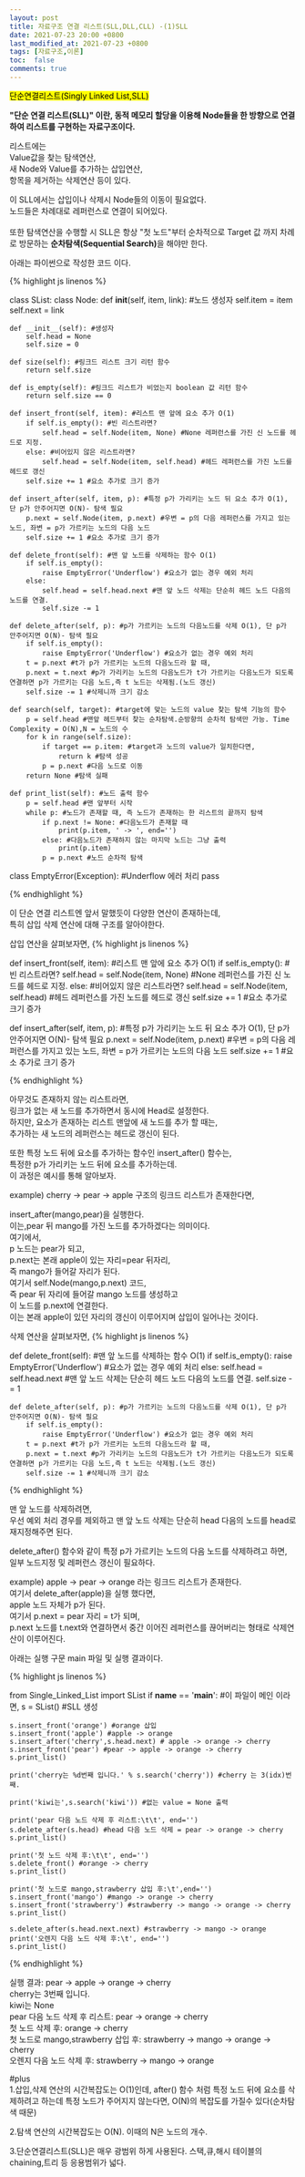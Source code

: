 ```yaml
---
layout: post
title: 자료구조 연결 리스트(SLL,DLL,CLL) -(1)SLL
date: 2021-07-23 20:00 +0800
last_modified_at: 2021-07-23 +0800
tags: [자료구조,이론]
toc:  false
comments: true
---
```

<mark>단순연결리스트(Singly Linked List,SLL)</mark>

<strong>"단순 연결 리스트(SLL)" 이란,
동적 메모리 할당을 이용해 Node들을 한 방향으로 연결하여 리스트를 구현하는 자료구조이다.</strong>

리스트에는 <br>
Value값을 찾는 탐색연산,<br>
새 Node와 Value를 추가하는 삽입연산,<br>
항목을 제거하는 삭제연산 등이 있다.<br>

이 SLL에서는 삽입이나 삭제시 Node들의 이동이 필요없다.<br>
노드들은 차례대로 레퍼런스로 연결이 되어있다.<br>  
또한 탐색연산을 수행할 시 SLL은 항상 "첫 노드"부터 순차적으로 Target 값 까지
차례로 방문하는 <strong>순차탐색(Sequential Search)</strong>을 해야만 한다.

아래는 파이썬으로 작성한 코드 이다.

{% highlight js linenos %}

class SList:
    class Node:
        def __init__(self, item, link): #노드 생성자
            self.item = item
            self.next = link
    
    def __init__(self): #생성자
        self.head = None
        self.size = 0

    def size(self): #링크드 리스트 크기 리턴 함수
        return self.size
    
    def is_empty(self): #링크드 리스트가 비었는지 boolean 값 리턴 함수
        return self.size == 0

    def insert_front(self, item): #리스트 맨 앞에 요소 추가 O(1)
        if self.is_empty(): #빈 리스트라면?
            self.head = self.Node(item, None) #None 레퍼런스를 가진 신 노드를 헤드로 지정.
        else: #비어있지 않은 리스트라면?
            self.head = self.Node(item, self.head) #헤드 레퍼런스를 가진 노드를 헤드로 갱신
        self.size += 1 #요소 추가로 크기 증가

    def insert_after(self, item, p): #특정 p가 가리키는 노드 뒤 요소 추가 O(1), 단 p가 안주어지면 O(N)- 탐색 필요
        p.next = self.Node(item, p.next) #우변 = p의 다음 레퍼런스를 가지고 있는 노드, 좌변 = p가 가르키는 노드의 다음 노드
        self.size += 1 #요소 추가로 크기 증가

    def delete_front(self): #맨 앞 노드를 삭제하는 함수 O(1)
        if self.is_empty():
            raise EmptyError('Underflow') #요소가 없는 경우 예외 처리
        else:
            self.head = self.head.next #맨 앞 노드 삭제는 단순히 헤드 노드 다음의 노드를 연결.
            self.size -= 1
    
    def delete_after(self, p): #p가 가르키는 노드의 다음노드를 삭제 O(1), 단 p가 안주어지면 O(N)- 탐색 필요
        if self.is_empty():
            raise EmptyError('Underflow') #요소가 없는 경우 예외 처리
        t = p.next #t가 p가 가르키는 노드의 다음노드라 할 때,
        p.next = t.next #p가 가리키는 노드의 다음노드가 t가 가르키는 다음노드가 되도록 연결하면 p가 가르키는 다음 노드,즉 t 노드는 삭제됨.(노드 갱신)
        self.size -= 1 #삭제니까 크기 감소

    def search(self, target): #target에 맞는 노드의 value 찾는 탐색 기능의 함수
        p = self.head #맨앞 헤드부터 찾는 순차탐색.순방향의 순차적 탐색만 가능. Time Complexity = O(N),N = 노드의 수
        for k in range(self.size):
            if target == p.item: #target과 노드의 value가 일치한다면,
                return k #탐색 성공
            p = p.next #다음 노드로 이동
        return None #탐색 실패
    
    def print_list(self): #노드 출력 함수
        p = self.head #맨 앞부터 시작
        while p: #노드가 존재할 때, 즉 노드가 존재하는 한 리스트의 끝까지 탐색
            if p.next != None: #다음노드가 존재할 때
                print(p.item, ' -> ', end='')
            else: #다음노드가 존재하지 않는 마지막 노드는 그냥 출력
                print(p.item)
            p = p.next #노드 순차적 탐색
        
class EmptyError(Exception): #Underflow 에러 처리
    pass
    
{% endhighlight %}

이 단순 연결 리스트엔 앞서 말했듯이 다양한 연산이 존재하는데,<br> 
특히 삽입 삭제 연산에 대해 구조를 알아야한다.

삽입 연산을 살펴보자면,
{% highlight js linenos %}

 def insert_front(self, item): #리스트 맨 앞에 요소 추가 O(1)
        if self.is_empty(): #빈 리스트라면?
            self.head = self.Node(item, None) #None 레퍼런스를 가진 신 노드를 헤드로 지정.
        else: #비어있지 않은 리스트라면?
            self.head = self.Node(item, self.head) #헤드 레퍼런스를 가진 노드를 헤드로 갱신
        self.size += 1 #요소 추가로 크기 증가

def insert_after(self, item, p): #특정 p가 가리키는 노드 뒤 요소 추가 O(1), 단 p가 안주어지면 O(N)- 탐색 필요
        p.next = self.Node(item, p.next) #우변 = p의 다음 레퍼런스를 가지고 있는 노드, 좌변 = p가 가르키는 노드의 다음 노드
        self.size += 1 #요소 추가로 크기 증가

{% endhighlight %}

아무것도 존재하지 않는 리스트라면,<br>
링크가 없는 새 노드를 추가하면서 동시에 Head로 설정한다.<br>
하지만, 요소가 존재하는 리스트 맨앞에 새 노드를 추가 할 때는,<br>
추가하는 새 노드의 레퍼런스는 헤드로 갱신이 된다.

또한 특정 노드 뒤에 요소를 추가하는 함수인 insert_after() 함수는,<br>
특정한 p가 가리키는 노드 뒤에 요소를 추가하는데.<br>
이 과정은 예시를 통해 알아보자.

example) cherry -> pear -> apple  구조의 링크드 리스트가 존재한다면,

insert_after(mango,pear)을 실행한다.<br>
이는,pear 뒤 mango를 가진 노드를 추가하겠다는 의미이다.<br>
여기에서,<br>
p 노드는 pear가 되고,<br>
p.next는 본래 apple이 있는 자리=pear 뒤자리,<br> 
즉 mango가 들어갈 자리가 된다.<br>
여기서 self.Node(mango,p.next) 코드,<br>
즉 pear 뒤 자리에 들어갈 mango 노드를 생성하고<br>
이 노드를 p.next에 연결한다.<br>
이는 본래 apple이 있던 자리의 갱신이 이루어지며 삽입이 일어나는 것이다.



삭제 연산을 살펴보자면,
{% highlight js linenos %}

 def delete_front(self): #맨 앞 노드를 삭제하는 함수 O(1)
        if self.is_empty():
            raise EmptyError('Underflow') #요소가 없는 경우 예외 처리
        else:
            self.head = self.head.next #맨 앞 노드 삭제는 단순히 헤드 노드 다음의 노드를 연결.
            self.size -= 1
    
    def delete_after(self, p): #p가 가르키는 노드의 다음노드를 삭제 O(1), 단 p가 안주어지면 O(N)- 탐색 필요
        if self.is_empty():
            raise EmptyError('Underflow') #요소가 없는 경우 예외 처리
        t = p.next #t가 p가 가르키는 노드의 다음노드라 할 때,
        p.next = t.next #p가 가리키는 노드의 다음노드가 t가 가르키는 다음노드가 되도록 연결하면 p가 가르키는 다음 노드,즉 t 노드는 삭제됨.(노드 갱신)
        self.size -= 1 #삭제니까 크기 감소

{% endhighlight %}

맨 앞 노드를 삭제하려면,<br>
우선 예외 처리 경우를 제외하고 맨 앞 노드 삭제는 단순히 head 다음의 노드를 head로 재지정해주면 된다.

delete_after() 함수와 같이 특정 p가 가르키는 노드의 다음 노드를 삭제하려고 하면,<br>
일부 노드지정 및 레퍼런스 갱신이 필요하다.

example) apple -> pear -> orange 라는 링크드 리스트가 존재한다.<br>
여기서 delete_after(apple)을 실행 했다면,<br>
apple 노드 자체가 p가 된다.<br>
여기서 p.next = pear 자리 = t가 되며,<br>
p.next 노드를 t.next와 연결하면서 중간 이어진 레퍼런스를 끊어버리는 형태로 삭제연산이 이루어진다.


아래는 실행 구문 main 파일 및 실행 결과이다.

{% highlight js linenos %}

from Single_Linked_List import SList
if __name__ == '__main__': #이 파일이 메인 이라면,
    s = SList() #SLL 생성

    s.insert_front('orange') #orange 삽입
    s.insert_front('apple') #apple -> orange
    s.insert_after('cherry',s.head.next) # apple -> orange -> cherry
    s.insert_front('pear') #pear -> apple -> orange -> cherry
    s.print_list()

    print('cherry는 %d번째 입니다.' % s.search('cherry')) #cherry 는 3(idx)번째.

    print('kiwi는',s.search('kiwi')) #없는 value = None 출력

    print('pear 다음 노드 삭제 후 리스트:\t\t', end='') 
    s.delete_after(s.head) #head 다음 노드 삭제 = pear -> orange -> cherry
    s.print_list()

    print('첫 노드 삭제 후:\t\t', end='') 
    s.delete_front() #orange -> cherry
    s.print_list()

    print('첫 노드로 mango,strawberry 삽입 후:\t',end='') 
    s.insert_front('mango') #mango -> orange -> cherry
    s.insert_front('strawberry') #strawberry -> mango -> orange -> cherry
    s.print_list()

    s.delete_after(s.head.next.next) #strawberry -> mango -> orange
    print('오렌지 다음 노드 삭제 후:\t', end='')
    s.print_list()

{% endhighlight %}

실행 결과:
pear  -> apple  -> orange  -> cherry<br>
cherry는 3번째 입니다.<br>
kiwi는 None<br>
pear 다음 노드 삭제 후 리스트:          pear  -> orange  -> cherry<br>
첫 노드 삭제 후:                orange  -> cherry<br>
첫 노드로 mango,strawberry 삽입 후:     strawberry  -> mango  -> orange  -> cherry<br>
오렌지 다음 노드 삭제 후:       strawberry  -> mango  -> orange


#plus<br>
1.삽입,삭제 연산의 시간복잡도는 O(1)인데,
after() 함수 처럼 특정 노드 뒤에 요소를 삭제하려고 하는데 특정 노드가
주어지지 않는다면, O(N)의 복잡도를 가질수 있다(순차탐색 때문)

2.탐색 연산의 시간복잡도는 O(N).
이때의 N은 노드의 개수.

3.단순연결리스트(SLL)은 매우 광범위 하게 사용된다.
스택,큐,해시 테이블의 chaining,트리 등 응용범위가 넓다.








